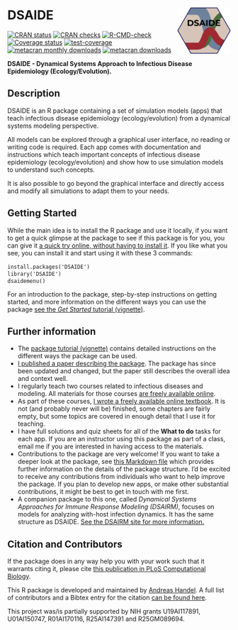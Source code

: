 
<!-- README.md is generated from README.Rmd. Please edit that file -->

# DSAIDE <img src="man/figures/logo.png" align="right" alt="" width="120" />

<!-- badges: start -->

[![CRAN
status](https://www.r-pkg.org/badges/version/DSAIDE)](https://cran.r-project.org/package=DSAIDE)
[![CRAN
checks](https://badges.cranchecks.info/worst/DSAIDE.svg)](https://cran.r-project.org/web/checks/check_results_DSAIDE.html)
[![R-CMD-check](https://github.com/ahgroup/DSAIDE/workflows/R-CMD-check/badge.svg)](https://github.com/ahgroup/DSAIDE/actions)
[![Coverage
status](https://codecov.io/gh/ahgroup/DSAIDE/branch/master/graph/badge.svg?token=OGO3sVEcPD)](https://codecov.io/gh/ahgroup/DSAIDE)
[![test-coverage](https://github.com/ahgroup/DSAIDE/workflows/test-coverage/badge.svg)](https://github.com/ahgroup/DSAIDE/actions)
[![metacran monthly
downloads](https://cranlogs.r-pkg.org/badges/DSAIDE)](https://cran.r-project.org/package=DSAIDE)
[![metacran
downloads](https://cranlogs.r-pkg.org/badges/grand-total/DSAIDE?color=ff69b4)](https://cran.r-project.org/package=DSAIDE)
<!-- badges: end -->

**DSAIDE - Dynamical Systems Approach to Infectious Disease Epidemiology
(Ecology/Evolution).**

## Description

DSAIDE is an R package containing a set of simulation models (apps) that
teach infectious disease epidemiology (ecology/evolution) from a
dynamical systems modeling perspective.

All models can be explored through a graphical user interface, no
reading or writing code is required. Each app comes with documentation
and instructions which teach important concepts of infectious disease
epidemiology (ecology/evolution) and show how to use simulation models
to understand such concepts.

It is also possible to go beyond the graphical interface and directly
access and modify all simulations to adapt them to your needs.

## Getting Started

While the main idea is to install the R package and use it locally, if
you want to get a quick glimpse at the package to see if this package is
for you, you can give it [a quick try online, without having to install
it](https://shiny.ovpr.uga.edu/DSAIDE/). If you like what you see, you
can install it and start using it with these 3 commands:

    install.packages('DSAIDE')
    library('DSAIDE')
    dsaidemenu()

For an introduction to the package, step-by-step instructions on getting
started, and more information on the different ways you can use the
package [see the *Get Started* tutorial
(vignette)](https://ahgroup.github.io/DSAIDE/articles/DSAIDE.html).

## Further information

- The [package tutorial
  (vignette)](https://ahgroup.github.io/DSAIDE/articles/DSAIDE.html)
  contains detailed instructions on the different ways the package can
  be used.
- [I published a paper describing the
  package](https://doi.org/10.1371/journal.pcbi.1005642). The package
  has since been updated and changed, but the paper still describes the
  overall idea and context well.  
- I regularly teach two courses related to infectious diseases and
  modeling. All materials for those courses [are freely available
  online](https://andreashandel.github.io/IDEMAcourse/).
- As part of these courses, [I wrote a freely available online
  textbook](https://andreashandel.github.io/IDEMAbook/). It is not (and
  probably never will be) finished, some chapters are fairly empty, but
  some topics are covered in enough detail that I use it for teaching.
- I have full solutions and quiz sheets for all of the **What to do**
  tasks for each app. If you are an instructor using this package as
  part of a class, email me if you are interested in having access to
  the materials.
- Contributions to the package are very welcome! If you want to take a
  deeper look at the package, see [this Markdown
  file](https://github.com/ahgroup/DSAIDE/blob/master/auxiliary/docsfordevelopers/documentation.md)
  which provides further information on the details of the package
  structure. I’d be excited to receive any contributions from
  individuals who want to help improve the package. If you plan to
  develop new apps, or make other substantial contributions, it might be
  best to get in touch with me first.
- A companion package to this one, called *Dynamical Systems Approaches
  for Immune Response Modeling (DSAIRM)*, focuses on models for
  analyzing with-host infection dynamics. It has the same structure as
  DSAIDE. [See the DSAIRM site for more
  information.](https://ahgroup.github.io/DSAIRM/)

## Citation and Contributors

If the package does in any way help you with your work such that it
warrants citing it, please cite [this publication in PLoS Computational
Biology](https://doi.org/10.1371/journal.pcbi.1005642).

This R package is developed and maintained by [Andreas
Handel](https://www.andreashandel.com/). A full list of contributors and
a Bibtex entry for the citation [can be found
here](https://ahgroup.github.io/DSAIDE/authors.html).

This project was/is partially supported by NIH grants U19AI117891,
U01AI150747, R01AI170116, R25AI147391 and R25GM089694.
